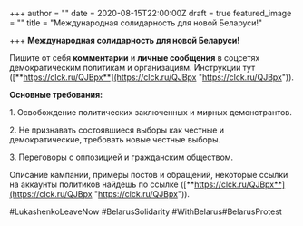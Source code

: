 +++
author = ""
date = 2020-08-15T22:00:00Z
draft = true
featured_image = ""
title = "Международная солидарность для новой Беларуси!"

+++
**Международная солидарность для новой Беларуси!**

Пишите от себя **комментарии** и **личные сообщения** в соцсетях демократическим политикам и организациям. Инструкции тут ([**https://clck.ru/QJBpx**](https://clck.ru/QJBpx "https://clck.ru/QJBpx")).

**Основные требования:**

1\. Освобождение политических заключенных и мирных демонстрантов.

2\. Не признавать состоявшиеся выборы как честные и демократические, требовать новые честные выборы.

3\. Переговоры с оппозицией и гражданским обществом.

Описание кампании, примеры постов и обращений, некоторые ссылки на аккаунты политиков найдешь по ссылке ([**https://clck.ru/QJBpx**](https://clck.ru/QJBpx "https://clck.ru/QJBpx")).

\#LukashenkoLeaveNow #BelarusSolidarity #WithBelarus#BelarusProtest